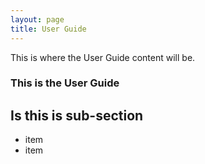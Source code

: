 ```yaml
---
layout: page
title: User Guide
---
```


<p class="message">
This is where the User Guide content will be.
</p>

### This is the User Guide ###

## Is this is sub-section ##

* item 
* item


